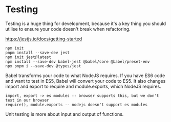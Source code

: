# Testing

Testing is a huge thing for development, because it's a key thing you should utilise to ensure your code doesn't break when refactoring.

https://jestjs.io/docs/getting-started

```
npm init
pnpm install --save-dev jest
npm init jest@latest
npm install --save-dev babel-jest @babel/core @babel/preset-env
npx pnpm i --save-dev @types/jest
```

Babel transforms your code to what NodeJS requires. If you have ES6 code and want to test in ES5, Babel will convert your code to ES5. It also changes import and export to require and module.exports, which NodeJS requires.

```
import, export -> es modules -- browser supports this, but we don't test in our browser
require(), module.exports -- nodejs doesn't support es modules
```

Unit testing is more about input and output of functions.
